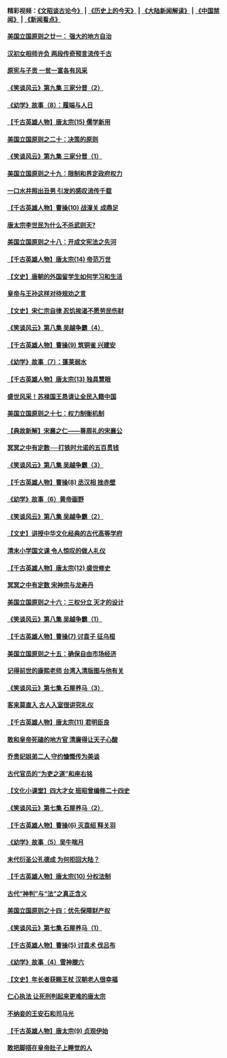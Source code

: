 #### 精彩视频：[《文昭谈古论今》](http://45.76.195.252/wenzhao) | [《历史上的今天》](http://45.76.195.252/today-in-history) | [《大陆新闻解读》](http://45.76.195.252/ntdtv-comedy) | [《中国禁闻》](http://45.76.195.252/ntdtv-news) | [《新闻看点》](http://45.76.195.252/news-insight) 

 #### [美国立国原则之廿一： 强大的地方自治](../pages/nsc975/n11036069.md?t=02140637) 

#### [汉初女相师许负 两段传奇预言流传千古](../pages/nsc975/n11035453.md?t=02140637) 

#### [原宪与子贡 一贫一富各有风采](../pages/nsc975/n11013094.md?t=02140637) 

#### [《笑谈风云》第九集 三家分晋（2）](../pages/nsc975/n11028610.md?t=02140637) 

#### [《幼学》故事（8）：履端与人日](../pages/nsc975/n10990550.md?t=02140637) 

#### [【千古英雄人物】唐太宗(15) 儒学新用](../pages/nsc975/n8046225.md?t=02140637) 

#### [美国立国原则之二十：决策的原则](../pages/nsc975/n11034691.md?t=02140637) 

#### [《笑谈风云》第九集 三家分晋（1）](../pages/nsc975/n11028591.md?t=02140637) 

#### [美国立国原则之十九：限制和界定政府权力](../pages/nsc975/n11023895.md?t=02140637) 

#### [一口水井照出丑男 引发的感叹流传千载](../pages/nsc975/n11004598.md?t=02140637) 

#### [【千古英雄人物】曹操(10) 战潼关 成鼎足](../pages/nsc975/n7779963.md?t=02140637) 

#### [唐太宗李世民为什么不杀武则天?](../pages/nsc975/n11034040.md?t=02140637) 

#### [美国立国原则之十八：开成文宪法之先河](../pages/nsc975/n11008526.md?t=02140637) 

#### [【千古英雄人物】唐太宗(14) 帝范万世](../pages/nsc975/n8034234.md?t=02140637) 

#### [【文史】唐朝的外国留学生如何学习和生活](../pages/nsc975/n11010825.md?t=02140637) 

#### [皇帝与王孙这样对待规劝之言](../pages/nsc975/n10994666.md?t=02140637) 

#### [【文史】宋仁宗自律 忍饥挨渴不愿劳民伤财](../pages/nsc975/n10997349.md?t=02140637) 

#### [《笑谈风云》第八集 吴越争霸（4）](../pages/nsc975/n11010924.md?t=02140637) 

#### [【千古英雄人物】曹操(9) 筑铜雀 兴建安](../pages/nsc975/n7662497.md?t=02140637) 

#### [《幼学》故事（7）：蓬莱弱水](../pages/nsc975/n10990547.md?t=02140637) 

#### [【千古英雄人物】唐太宗(13) 独具慧眼](../pages/nsc975/n8034179.md?t=02140637) 

#### [盛世风采！苏禄国王恳请让全民入籍中国](../pages/nsc975/n10992284.md?t=02140637) 

#### [美国立国原则之十七：权力制衡机制](../pages/nsc975/n11002624.md?t=02140637) 

#### [【典故新解】宋襄之仁——尊周礼的宋襄公](../pages/nsc975/n11018653.md?t=02140637) 

#### [冥冥之中有定数──打铁时允诺的五百贯钱](../pages/nsc975/n334213.md?t=02140637) 

#### [《笑谈风云》第八集 吴越争霸（3）](../pages/nsc975/n11010889.md?t=02140637) 

#### [【千古英雄人物】曹操(8) 丞汉相 挫赤壁](../pages/nsc975/n7662490.md?t=02140637) 

#### [《幼学》故事（6）黄帝画野](../pages/nsc975/n10990546.md?t=02140637) 

#### [《笑谈风云》第八集 吴越争霸（2）](../pages/nsc975/n10996834.md?t=02140637) 

#### [【文史】讲授中华文化经典的古代高等学府](../pages/nsc975/n11003895.md?t=02140637) 

#### [清末小学国文课 令人惊叹的做人礼仪](../pages/nsc975/n10980226.md?t=02140637) 

#### [【千古英雄人物】唐太宗(12) 盛世修史](../pages/nsc975/n8034115.md?t=02140637) 

#### [冥冥之中有定数 宋神宗与龙寿丹](../pages/nsc975/n11008770.md?t=02140637) 

#### [美国立国原则之十六：三权分立 天才的设计](../pages/nsc975/n10991293.md?t=02140637) 

#### [《笑谈风云》第八集 吴越争霸（1）](../pages/nsc975/n10987751.md?t=02140637) 

#### [【千古英雄人物】曹操(7) 讨袁子 征乌桓](../pages/nsc975/n7662459.md?t=02140637) 

#### [美国立国原则之十五：确保自由市场经济](../pages/nsc975/n10957715.md?t=02140637) 

#### [记得前世的康熙老师 台湾入清版图与他有关](../pages/nsc975/n11004761.md?t=02140637) 

#### [《笑谈风云》第七集 石屋养马（3）](../pages/nsc975/n10964155.md?t=02140637) 

#### [客来莫直入 古人入室很讲究礼仪](../pages/nsc975/n11002636.md?t=02140637) 

#### [【千古英雄人物】唐太宗(11) 君明臣良](../pages/nsc975/n8030388.md?t=02140637) 

#### [敢和皇帝死磕的地方官 清廉得让天子心酸](../pages/nsc975/n10999336.md?t=02140637) 

#### [乔贵妃姐弟二人 守约慷慨传为美谈](../pages/nsc975/n10842491.md?t=02140637) 

#### [古代官员的“为吏之道”和座右铭](../pages/nsc975/n10989890.md?t=02140637) 

#### [【文化小课堂】四大才女 班昭曾编修二十四史](../pages/nsc975/n10996143.md?t=02140637) 

#### [《笑谈风云》第七集 石屋养马（2）](../pages/nsc975/n10964109.md?t=02140637) 

#### [【千古英雄人物】曹操(6) 灭袁绍 释关羽](../pages/nsc975/n7662436.md?t=02140637) 

#### [《幼学》故事（5）吴牛喘月](../pages/nsc975/n10806013.md?t=02140637) 

#### [末代衍圣公孔德成 为何拒回大陆？](../pages/nsc975/n10992548.md?t=02140637) 

#### [【千古英雄人物】唐太宗(10) 分权法制](../pages/nsc975/n8025970.md?t=02140637) 

#### [古代“神判”与“法”之真正含义](../pages/nsc975/n10982291.md?t=02140637) 

#### [美国立国原则之十四：优先保障财产权](../pages/nsc975/n10954086.md?t=02140637) 

#### [《笑谈风云》第七集 石屋养马（1）](../pages/nsc975/n10964072.md?t=02140637) 

#### [【千古英雄人物】曹操(5) 讨袁术 伐吕布](../pages/nsc975/n7637126.md?t=02140637) 

#### [《幼学》故事（4）雪神滕六](../pages/nsc975/n10806012.md?t=02140637) 

#### [【文史】年长者获赐王杖 汉朝老人很幸福](../pages/nsc975/n10980263.md?t=02140637) 

#### [仁心执法 让死刑判起来更难的唐太宗](../pages/nsc975/n10979954.md?t=02140637) 

#### [不纳妾的王安石和司马光](../pages/nsc975/n2647438.md?t=02140637) 

#### [【千古英雄人物】唐太宗(9) 贞观伊始](../pages/nsc975/n8022938.md?t=02140637) 

#### [敢把脚搭在皇帝肚子上睡觉的人](../pages/nsc975/n10975530.md?t=02140637) 

